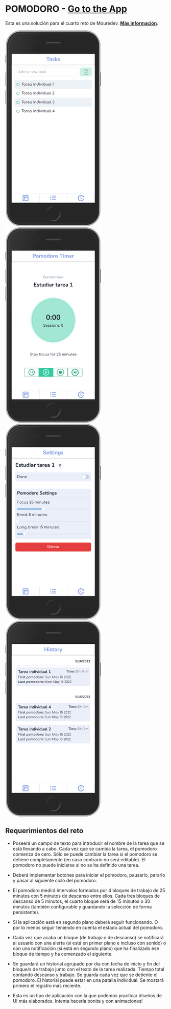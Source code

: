 # POMODORO - **[Go to the App](https://pomodoro-ten-phi.vercel.app/)**

Esta es una solución para el cuarto reto de Mouredev. **[Más información](https://github.com/mouredev/Monthly-App-Challenge-2022)**.

<img src="./public/preview-1.png" alt="drawing" width="300"/>
<img src="./public/preview-2.png" alt="drawing" width="300"/>
<img src="./public/preview-3.png" alt="drawing" width="300"/>
<img src="./public/preview-4.png" alt="drawing" width="300"/>

## Requerimientos del reto

- Poseerá un campo de texto para introducir el nombre de la tarea que se está llevando a cabo. Cada vez que se cambia la tarea, el pomodoro comienza de cero. Sólo se puede cambiar la tarea si el pomodoro se detiene completamente (en caso contrario no será editable). El pomodoro no puede iniciarse si no se ha definido una tarea.

- Deberá implementar botones para iniciar el pomodoro, pausarlo, pararlo y pasar al siguiente ciclo del pomodoro.

- El pomodoro medirá intervalos formados por 4 bloques de trabajo de 25 minutos con 5 minutos de descanso entre ellos. Cada tres bloques de descanso de 5 minutos, el cuarto bloque será de 15 minutos o 30 minutos (también configurable y guardando la selección de forma persistente).

- Si la aplicación está en segundo plano deberá seguir funcionando. O por lo menos seguir teniendo en cuenta el estado actual del pomodoro.

- Cada vez que acaba un bloque (de trabajo o de descanso) se notificará al usuario con una alerta (si está en primer plano e incluso con sonido) o con una notificación (si está en segundo plano) que ha finalizado ese bloque de tiempo y ha comenzado el siguiente.

- Se guardará un historial agrupado por día con fecha de inicio y fin del bloque/s de trabajo junto con el texto de la tarea realizada. Tiempo total contando descanso y trabajo. Se guarda cada vez que se detiente el pomodoro. El historial puede estar en una patalla individual. Se mostará primero el registro más reciente.

- Esta es un tipo de aplicación con la que podemos practicar diseños de UI más elaborados. Intenta hacerla bonita y con animaciones!
